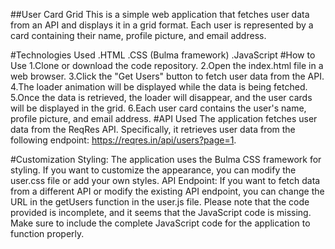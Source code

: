 ##User Card Grid
This is a simple web application that fetches user data from an API and displays it in a grid format. Each user is represented by a card containing their name, profile picture, and email address.

#Technologies Used
.HTML
.CSS (Bulma framework)
.JavaScript
#How to Use
1.Clone or download the code repository.
2.Open the index.html file in a web browser.
3.Click the "Get Users" button to fetch user data from the API.
4.The loader animation will be displayed while the data is being fetched.
5.Once the data is retrieved, the loader will disappear, and the user cards will be displayed in the grid.
6.Each user card contains the user's name, profile picture, and email address.
#API Used
The application fetches user data from the ReqRes API. Specifically, it retrieves user data from the following endpoint: https://reqres.in/api/users?page=1.

#Customization
Styling: The application uses the Bulma CSS framework for styling. If you want to customize the appearance, you can modify the user.css file or add your own styles.
API Endpoint: If you want to fetch data from a different API or modify the existing API endpoint, you can change the URL in the getUsers function in the user.js file.
Please note that the code provided is incomplete, and it seems that the JavaScript code is missing. Make sure to include the complete JavaScript code for the application to function properly.
